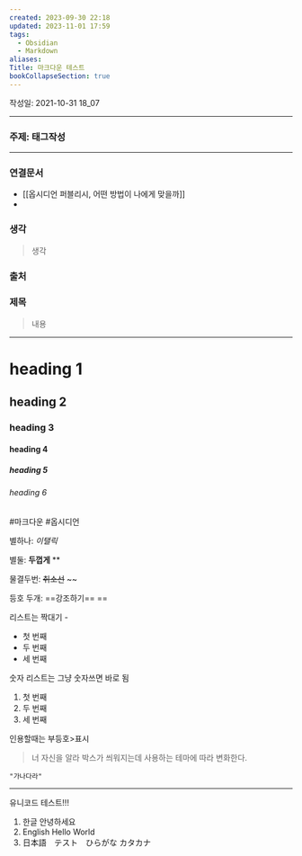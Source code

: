 ```yaml
---
created: 2023-09-30 22:18
updated: 2023-11-01 17:59
tags:
  - Obsidian
  - Markdown
aliases:
Title: 마크다운 테스트
bookCollapseSection: true
---
```

작성일: 2021-10-31 18_07

---
### 주제: 태그작성
---

### 연결문서
- [[옵시디언 퍼블리시, 어떤 방법이 나에게 맞을까]]
- 

### 생각
>생각

### 출처

### 제목
>내용

---

# heading 1
## heading 2
### heading 3
#### heading 4
##### heading 5
###### heading 6

#마크다운 #옵시디언 

별하나: *이탤릭*

별둘: **두껍게** **

물결두번: ~~취소선~~ ~~

등호 두개: ==강조하기==  ==

리스트는 짝대기 -
- 첫 번째
- 두 번째
- 세 번째

숫자 리스트는 그냥 숫자쓰면 바로 됨
1. 첫 번째
2. 두 번째
3. 세 번째

인용할때는 부등호>표시
>너 자신을 알라
>박스가 씌워지는데 사용하는 테마에 따라 변화한다.

	"가나다라"

---
유니코드 테스트!!!
1. 한글 안녕하세요
2. English Hello World
3. 日本語　テスト　ひらがな カタカナ


